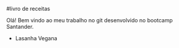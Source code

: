 #livro de receitas 

Olá! Bem vindo ao meu trabalho no git desenvolvido no bootcamp Santander.

 - Lasanha Vegana 